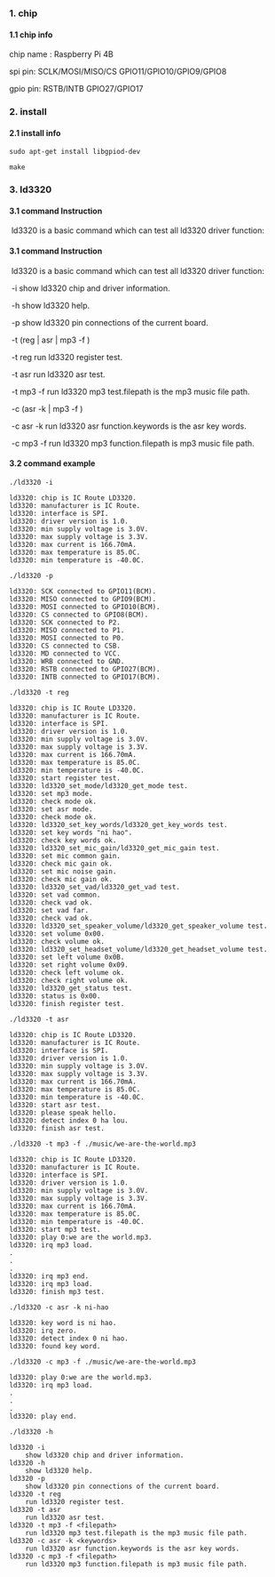 ### 1. chip

#### 1.1 chip info

chip name : Raspberry Pi 4B

spi pin: SCLK/MOSI/MISO/CS GPIO11/GPIO10/GPIO9/GPIO8

gpio pin: RSTB/INTB GPIO27/GPIO17

### 2. install

#### 2.1 install info

```shell
sudo apt-get install libgpiod-dev

make
```

### 3. ld3320

#### 3.1 command Instruction

​           ld3320 is a basic command which can test all ld3320 driver function:

#### 3.1 command Instruction

​           ld3320 is a basic command which can test all ld3320 driver function:

​           -i        show ld3320 chip and driver information.

​           -h       show ld3320 help.

​           -p       show ld3320 pin connections of the current board.

​           -t (reg | asr | mp3 -f <filepath>)

​           -t  reg        run ld3320 register test.

​           -t asr        run ld3320 asr test.

​           -t mp3 -f <filepath>        run ld3320 mp3 test.filepath is the mp3 music file path.

​           -c (asr -k <keywords> | mp3 -f <filepath>)

​           -c asr -k <keywords>        run ld3320 asr function.keywords is the asr key words. 

​           -c mp3 -f <filepath>        run ld3320 mp3 function.filepath is mp3 music file path. 

#### 3.2 command example

```shell
./ld3320 -i

ld3320: chip is IC Route LD3320.
ld3320: manufacturer is IC Route.
ld3320: interface is SPI.
ld3320: driver version is 1.0.
ld3320: min supply voltage is 3.0V.
ld3320: max supply voltage is 3.3V.
ld3320: max current is 166.70mA.
ld3320: max temperature is 85.0C.
ld3320: min temperature is -40.0C.
```

```shell
./ld3320 -p

ld3320: SCK connected to GPIO11(BCM).
ld3320: MISO connected to GPIO9(BCM).
ld3320: MOSI connected to GPIO10(BCM).
ld3320: CS connected to GPIO8(BCM).
ld3320: SCK connected to P2.
ld3320: MISO connected to P1.
ld3320: MOSI connected to P0.
ld3320: CS connected to CSB.
ld3320: MD connected to VCC.
ld3320: WRB connected to GND.
ld3320: RSTB connected to GPIO27(BCM).
ld3320: INTB connected to GPIO17(BCM).
```

```shell
./ld3320 -t reg

ld3320: chip is IC Route LD3320.
ld3320: manufacturer is IC Route.
ld3320: interface is SPI.
ld3320: driver version is 1.0.
ld3320: min supply voltage is 3.0V.
ld3320: max supply voltage is 3.3V.
ld3320: max current is 166.70mA.
ld3320: max temperature is 85.0C.
ld3320: min temperature is -40.0C.
ld3320: start register test.
ld3320: ld3320_set_mode/ld3320_get_mode test.
ld3320: set mp3 mode.
ld3320: check mode ok.
ld3320: set asr mode.
ld3320: check mode ok.
ld3320: ld3320_set_key_words/ld3320_get_key_words test.
ld3320: set key words "ni hao".
ld3320: check key words ok.
ld3320: ld3320_set_mic_gain/ld3320_get_mic_gain test.
ld3320: set mic common gain.
ld3320: check mic gain ok.
ld3320: set mic noise gain.
ld3320: check mic gain ok.
ld3320: ld3320_set_vad/ld3320_get_vad test.
ld3320: set vad common.
ld3320: check vad ok.
ld3320: set vad far.
ld3320: check vad ok.
ld3320: ld3320_set_speaker_volume/ld3320_get_speaker_volume test.
ld3320: set volume 0x00.
ld3320: check volume ok.
ld3320: ld3320_set_headset_volume/ld3320_get_headset_volume test.
ld3320: set left volume 0x0B.
ld3320: set right volume 0x09.
ld3320: check left volume ok.
ld3320: check right volume ok.
ld3320: ld3320_get_status test.
ld3320: status is 0x00.
ld3320: finish register test.
```

```shell
./ld3320 -t asr

ld3320: chip is IC Route LD3320.
ld3320: manufacturer is IC Route.
ld3320: interface is SPI.
ld3320: driver version is 1.0.
ld3320: min supply voltage is 3.0V.
ld3320: max supply voltage is 3.3V.
ld3320: max current is 166.70mA.
ld3320: max temperature is 85.0C.
ld3320: min temperature is -40.0C.
ld3320: start asr test.
ld3320: please speak hello.
ld3320: detect index 0 ha lou.
ld3320: finish asr test.
```

```shell
./ld3320 -t mp3 -f ./music/we-are-the-world.mp3

ld3320: chip is IC Route LD3320.
ld3320: manufacturer is IC Route.
ld3320: interface is SPI.
ld3320: driver version is 1.0.
ld3320: min supply voltage is 3.0V.
ld3320: max supply voltage is 3.3V.
ld3320: max current is 166.70mA.
ld3320: max temperature is 85.0C.
ld3320: min temperature is -40.0C.
ld3320: start mp3 test.
ld3320: play 0:we are the world.mp3.
ld3320: irq mp3 load.
.
.
.
ld3320: irq mp3 end.
ld3320: irq mp3 load.
ld3320: finish mp3 test.
```

```shell
./ld3320 -c asr -k ni-hao

ld3320: key word is ni hao.
ld3320: irq zero.
ld3320: detect index 0 ni hao.
ld3320: found key word.
```

```shell
./ld3320 -c mp3 -f ./music/we-are-the-world.mp3

ld3320: play 0:we are the world.mp3.
ld3320: irq mp3 load.
.
.
.
ld3320: play end.
```

```shell
./ld3320 -h

ld3320 -i
	show ld3320 chip and driver information.
ld3320 -h
	show ld3320 help.
ld3320 -p
	show ld3320 pin connections of the current board.
ld3320 -t reg
	run ld3320 register test.
ld3320 -t asr
	run ld3320 asr test.
ld3320 -t mp3 -f <filepath>
	run ld3320 mp3 test.filepath is the mp3 music file path.
ld3320 -c asr -k <keywords>
	run ld3320 asr function.keywords is the asr key words.
ld3320 -c mp3 -f <filepath>
	run ld3320 mp3 function.filepath is mp3 music file path.
```

